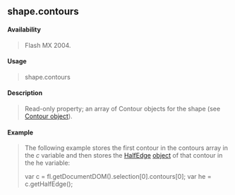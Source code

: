 ## shape.contours

#### Availability

> Flash MX 2004.

#### Usage

> shape.contours

#### Description

> Read-only property; an array of Contour objects for the shape (see [Contour object](#_bookmark109)).

#### Example

> The following example stores the first contour in the contours array in the *c* variable and then stores the [HalfEdge](#_bookmark644) [object](#_bookmark644) of that contour in the he variable:
>
> var c = fl.getDocumentDOM().selection\[0\].contours\[0\]; var he = c.getHalfEdge();
